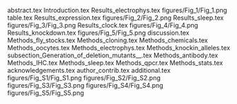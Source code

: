 abstract.tex
Introduction.tex
Results_electrophys.tex
figures/Fig_1/Fig_1.png
table.tex
Results_expression.tex
figures/Fig_2/Fig_2.png
Results_sleep.tex
figures/Fig_3/Fig_3.png
Results_clock.tex
figures/Fig_4/Fig_4.png
Results_knockdown.tex
figures/Fig_5/Fig_5.png
discussion.tex
Methods_fly_stocks.tex
Methods_cloning.tex
Methods_chemicals.tex
Methods_oocytes.tex
Methods_electrophys.tex
Methods_knockin_alleles.tex
subsection_Generation_of_deletion_mutants__.tex
Methods_antibody.tex
Methods_IHC.tex
Methods_sleep.tex
Methods_qpcr.tex
Methods_stats.tex
acknowledgements.tex
author_contrib.tex
additional.tex
figures/Fig_S1/Fig_S1.png
figures/Fig_S2/Fig_S2.png
figures/Fig_S3/Fig_S3.png
figures/Fig_S4/Fig_S4.png
figures/Fig_S5/Fig_S5.png